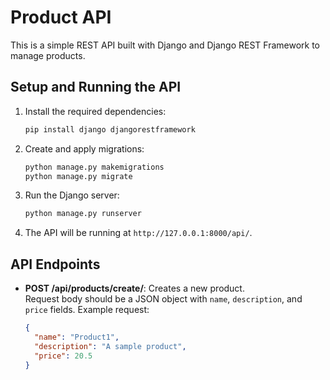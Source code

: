 # Product API

This is a simple REST API built with Django and Django REST Framework to manage products.

## Setup and Running the API

1. Install the required dependencies:
    ```bash
    pip install django djangorestframework
    ```

2. Create and apply migrations:
    ```bash
    python manage.py makemigrations
    python manage.py migrate
    ```

3. Run the Django server:
    ```bash
    python manage.py runserver
    ```

4. The API will be running at `http://127.0.0.1:8000/api/`.

## API Endpoints

- **POST /api/products/create/**: Creates a new product.  
  Request body should be a JSON object with `name`, `description`, and `price` fields.
  Example request:
  ```json
  {
    "name": "Product1",
    "description": "A sample product",
    "price": 20.5
  }
